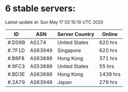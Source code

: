 # 6 stable servers:

Latest update at: Sun May 17 02:10:10 UTC 2020

| ID | ASN | Server Country | Online |
| -- | --- | -------------- | ------ |
| #.D09B | AS174 | United States | 620 hrs |
| #.7F1D | AS63949 | Singapore | 620 hrs |
| #.B6F8 | AS63888 | Hong Kong | 371 hrs |
| #.9FC3 | AS53889 | United States | 55 hrs |
| #.BD3E | AS63888 | Hong Kong | 1439 hrs |
| #.2A79 | AS63949 | Japan | 279 hrs |

